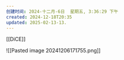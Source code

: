 ```yaml
---
创建时间: 2024-十二月-6日  星期五, 3:36:29 下午
created: 2024-12-18T20:35
updated: 2025-02-13-13.
---
```

[[DiCE]]

![[Pasted image 20241206171755.png]]
